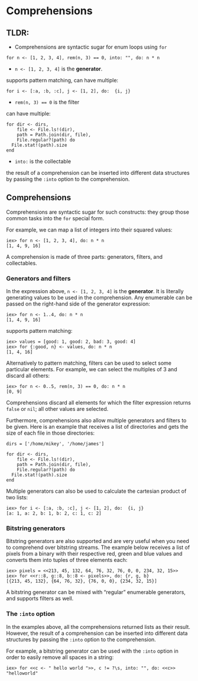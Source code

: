 # Comprehensions

## TLDR:

* Comprehensions are syntactic sugar for enum loops using `for`

```text
for n <- [1, 2, 3, 4], rem(n, 3) == 0, into: "", do: n * n
```

*  `n <- [1, 2, 3, 4]` is the **generator**.

supports pattern matching, can have multiple: 

```text
for i <- [:a, :b, :c], j <- [1, 2], do:  {i, j}
```

* `rem(n, 3) == 0`  is the filter

can have multiple:

```text
for dir <- dirs,
    file <- File.ls!(dir),
    path = Path.join(dir, file),
    File.regular?(path) do
  File.stat!(path).size
end
```

* `into:`  is the collectable

the result of a comprehension can be inserted into different data structures by passing the `:into` option to the comprehension.

## Comprehensions

Comprehensions are syntactic sugar for such constructs: they group those common tasks into the `for` special form.

For example, we can map a list of integers into their squared values:

```text
iex> for n <- [1, 2, 3, 4], do: n * n
[1, 4, 9, 16]
```

A comprehension is made of three parts: generators, filters, and collectables.



### Generators and filters <a id="generators-and-filters"></a>

In the expression above, `n <- [1, 2, 3, 4]` is the **generator**. It is literally generating values to be used in the comprehension. Any enumerable can be passed on the right-hand side of the generator expression:

```text
iex> for n <- 1..4, do: n * n
[1, 4, 9, 16]
```

supports pattern matching:

```text
iex> values = [good: 1, good: 2, bad: 3, good: 4]
iex> for {:good, n} <- values, do: n * n
[1, 4, 16]
```

Alternatively to pattern matching, filters can be used to select some particular elements. For example, we can select the multiples of 3 and discard all others:

```text
iex> for n <- 0..5, rem(n, 3) == 0, do: n * n
[0, 9]
```

Comprehensions discard all elements for which the filter expression returns `false` or `nil`; all other values are selected.  


Furthermore, comprehensions also allow multiple generators and filters to be given. Here is an example that receives a list of directories and gets the size of each file in those directories:

```text
dirs = ['/home/mikey', '/home/james']

for dir <- dirs,
    file <- File.ls!(dir),
    path = Path.join(dir, file),
    File.regular?(path) do
  File.stat!(path).size
end
```

Multiple generators can also be used to calculate the cartesian product of two lists:

```text
iex> for i <- [:a, :b, :c], j <- [1, 2], do:  {i, j}
[a: 1, a: 2, b: 1, b: 2, c: 1, c: 2]
```

### Bitstring generators <a id="bitstring-generators"></a>

Bitstring generators are also supported and are very useful when you need to comprehend over bitstring streams. The example below receives a list of pixels from a binary with their respective red, green and blue values and converts them into tuples of three elements each:

```text
iex> pixels = <<213, 45, 132, 64, 76, 32, 76, 0, 0, 234, 32, 15>>
iex> for <<r::8, g::8, b::8 <- pixels>>, do: {r, g, b}
[{213, 45, 132}, {64, 76, 32}, {76, 0, 0}, {234, 32, 15}]
```

A bitstring generator can be mixed with “regular” enumerable generators, and supports filters as well.



### The `:into` option <a id="the-into-option"></a>

In the examples above, all the comprehensions returned lists as their result. However, the result of a comprehension can be inserted into different data structures by passing the `:into` option to the comprehension.

For example, a bitstring generator can be used with the `:into` option in order to easily remove all spaces in a string:

```text
iex> for <<c <- " hello world ">>, c != ?\s, into: "", do: <<c>>
"helloworld"
```

